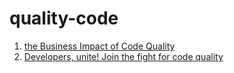 # quality-code
1. [the Business Impact of Code Quality](https://www.infoq.com/articles/business-impact-code-quality/)
2. [Developers, unite! Join the fight for code quality](https://www.infoworld.com/article/3691011/developers-unite-join-the-fight-for-code-quality.html)


